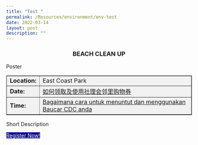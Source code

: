 ```yaml
---
title: "Test "
permalink: /Resources/environment/env-test
date: 2022-03-14
layout: post
description: ""
---
```

<div><h3><center>BEACH CLEAN UP<center></center></center></h3></div>

Poster

<table style="background-color:#F2F2F2; font-size=130%" cellpadding="0" cellspacing="0" border="1">
<tbody>
<tr>
 <td><b>Location:</b></td><td>East Coast Park</td>
</tr>
<tr>
 <td><b>Date:</b> </td><td> <a href="/residents/how-to-claim-cdc-vouchers-chinese">如何领取及使用社理会邻里购物券</a></td>
</tr>
<tr>
	<td> <b>Time:</b> </td><td> <a href="/residents/how-to-claim-cdc-vouchers-malay">Bagaimana cara untuk menuntut dan menggunakan Baucar CDC anda</a></td>
</tr>

</tbody>
</table>

Short Description

<a class="bp-button is-uppercase search-button" style="background-color:darkblue; color:white" href="form.gov.sg"> Register Now! </a>